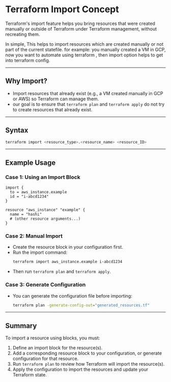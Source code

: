 # Terraform Import Concept

Terraform's import feature helps you bring resources that were created manually or outside of Terraform under Terraform management, without recreating them.

In simple, This helps to import resources which are created manually or not part of the current statefile.
for example: you manually created a VM in GCP, now you want to automate using terraform , then import option helps to get into terraform config.

---

## Why Import?
- Import resources that already exist (e.g., a VM created manually in GCP or AWS) so Terraform can manage them.
- our goal is to ensure that `terraform plan` and `terraform apply` do not try to create resources that already exist.

---

## Syntax
```sh
terraform import <resource_type>.<resource_name> <resource_ID>
```

---

## Example Usage

### Case 1: Using an Import Block
```hcl
import {
  to = aws_instance.example
  id = "i-abcd1234"
}

resource "aws_instance" "example" {
  name = "hashi"
  # (other resource arguments...)
}
```

### Case 2: Manual Import
- Create the resource block in your configuration first.
- Run the import command:
  ```sh
  terraform import aws_instance.example i-abcd1234
  ```
- Then run `terraform plan` and `terraform apply`.

### Case 3: Generate Configuration
- You can generate the configuration file before importing:
  ```sh
  terraform plan -generate-config-out="generated_resources.tf"
  ```

---

## Summary
To import a resource using blocks, you must:
1. Define an import block for the resource(s).
2. Add a corresponding resource block to your configuration, or generate configuration for that resource.
3. Run `terraform plan` to review how Terraform will import the resource(s).
4. Apply the configuration to import the resources and update your Terraform state.
